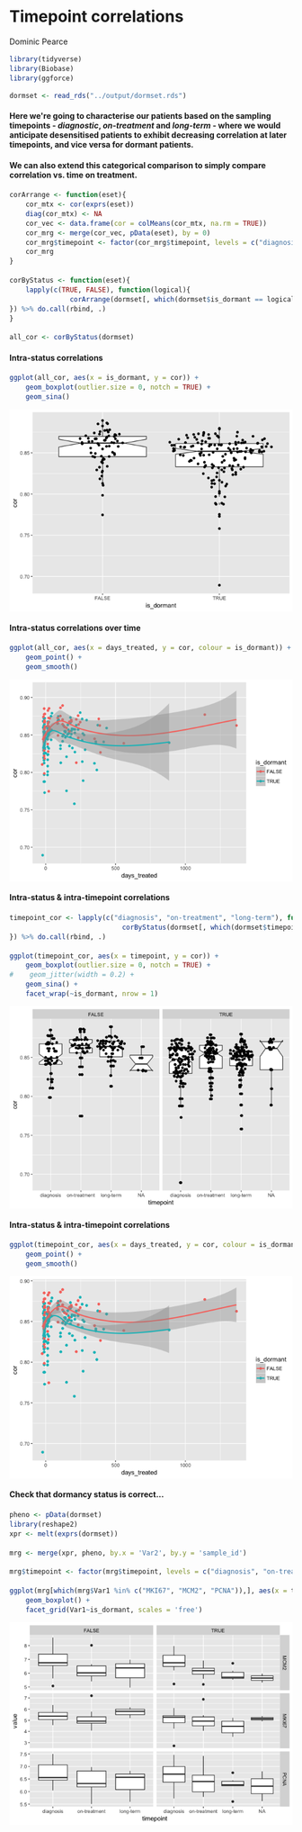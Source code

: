Timepoint correlations
================
Dominic Pearce

``` r
library(tidyverse)
library(Biobase)
library(ggforce)
```

``` r
dormset <- read_rds("../output/dormset.rds")
```

#### Here we're going to characterise our patients based on the sampling timepoints - *diagnostic*, *on-treatment* and *long-term* - where we would anticipate desensitised patients to exhibit decreasing correlation at later timepoints, and vice versa for dormant patients.

#### We can also extend this categorical comparison to simply compare correlation vs. time on treatment.

``` r
corArrange <- function(eset){
    cor_mtx <- cor(exprs(eset))
    diag(cor_mtx) <- NA
    cor_vec <- data.frame(cor = colMeans(cor_mtx, na.rm = TRUE))
    cor_mrg <- merge(cor_vec, pData(eset), by = 0)
    cor_mrg$timepoint <- factor(cor_mrg$timepoint, levels = c("diagnosis", "on-treatment", "long-term"))
    cor_mrg
}

corByStatus <- function(eset){
    lapply(c(TRUE, FALSE), function(logical){
               corArrange(dormset[, which(dormset$is_dormant == logical)])
}) %>% do.call(rbind, .)
}

all_cor <- corByStatus(dormset)
```

#### Intra-status correlations

``` r
ggplot(all_cor, aes(x = is_dormant, y = cor)) + 
    geom_boxplot(outlier.size = 0, notch = TRUE) + 
    geom_sina()
```

<img src="timepoint-correlations_files/figure-markdown_github-ascii_identifiers/unnamed-chunk-5-1.png" style="display: block; margin: auto;" />

#### Intra-status correlations over time

``` r
ggplot(all_cor, aes(x = days_treated, y = cor, colour = is_dormant)) + 
    geom_point() + 
    geom_smooth()
```

<img src="timepoint-correlations_files/figure-markdown_github-ascii_identifiers/unnamed-chunk-6-1.png" style="display: block; margin: auto;" />

#### Intra-status & intra-timepoint correlations

``` r
timepoint_cor <- lapply(c("diagnosis", "on-treatment", "long-term"), function(timepoint){
                            corByStatus(dormset[, which(dormset$timepoint == timepoint)])
}) %>% do.call(rbind, .)

ggplot(timepoint_cor, aes(x = timepoint, y = cor)) + 
    geom_boxplot(outlier.size = 0, notch = TRUE) +
#    geom_jitter(width = 0.2) +
    geom_sina() +
    facet_wrap(~is_dormant, nrow = 1)
```

<img src="timepoint-correlations_files/figure-markdown_github-ascii_identifiers/unnamed-chunk-7-1.png" style="display: block; margin: auto;" />

#### Intra-status & intra-timepoint correlations

``` r
ggplot(timepoint_cor, aes(x = days_treated, y = cor, colour = is_dormant)) +
    geom_point() +
    geom_smooth()
```

<img src="timepoint-correlations_files/figure-markdown_github-ascii_identifiers/unnamed-chunk-8-1.png" style="display: block; margin: auto;" />

#### Check that dormancy status is correct...

``` r
pheno <- pData(dormset)
library(reshape2)
xpr <- melt(exprs(dormset))

mrg <- merge(xpr, pheno, by.x = 'Var2', by.y = 'sample_id')

mrg$timepoint <- factor(mrg$timepoint, levels = c("diagnosis", "on-treatment", "long-term"))

ggplot(mrg[which(mrg$Var1 %in% c("MKI67", "MCM2", "PCNA")),], aes(x = timepoint, y = value)) +
    geom_boxplot() +
    facet_grid(Var1~is_dormant, scales = 'free')
```

<img src="timepoint-correlations_files/figure-markdown_github-ascii_identifiers/unnamed-chunk-9-1.png" style="display: block; margin: auto;" />
